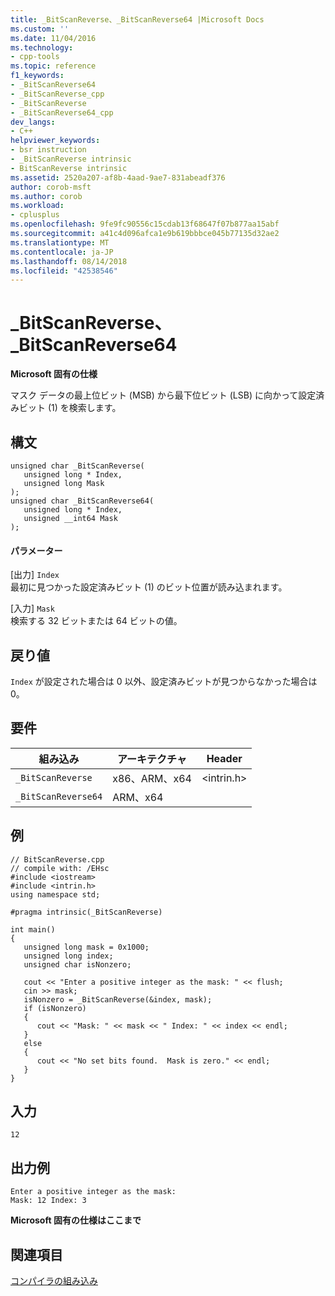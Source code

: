 ```yaml
---
title: _BitScanReverse、_BitScanReverse64 |Microsoft Docs
ms.custom: ''
ms.date: 11/04/2016
ms.technology:
- cpp-tools
ms.topic: reference
f1_keywords:
- _BitScanReverse64
- _BitScanReverse_cpp
- _BitScanReverse
- _BitScanReverse64_cpp
dev_langs:
- C++
helpviewer_keywords:
- bsr instruction
- _BitScanReverse intrinsic
- BitScanReverse intrinsic
ms.assetid: 2520a207-af8b-4aad-9ae7-831abeadf376
author: corob-msft
ms.author: corob
ms.workload:
- cplusplus
ms.openlocfilehash: 9fe9fc90556c15cdab13f68647f07b877aa15abf
ms.sourcegitcommit: a41c4d096afca1e9b619bbbce045b77135d32ae2
ms.translationtype: MT
ms.contentlocale: ja-JP
ms.lasthandoff: 08/14/2018
ms.locfileid: "42538546"
---
```

# <a name="bitscanreverse-bitscanreverse64"></a>_BitScanReverse、_BitScanReverse64
**Microsoft 固有の仕様**  
  
 マスク データの最上位ビット (MSB) から最下位ビット (LSB) に向かって設定済みビット (1) を検索します。  
  
## <a name="syntax"></a>構文  
  
```  
unsigned char _BitScanReverse(  
   unsigned long * Index,  
   unsigned long Mask  
);  
unsigned char _BitScanReverse64(  
   unsigned long * Index,  
   unsigned __int64 Mask  
);  
```  
  
#### <a name="parameters"></a>パラメーター  
 [出力] `Index`  
 最初に見つかった設定済みビット (1) のビット位置が読み込まれます。  
  
 [入力] `Mask`  
 検索する 32 ビットまたは 64 ビットの値。  
  
## <a name="return-value"></a>戻り値  
 `Index` が設定された場合は 0 以外、設定済みビットが見つからなかった場合は 0。  
  
## <a name="requirements"></a>要件  
  
|組み込み|アーキテクチャ|Header|  
|---------------|------------------|------------|  
|`_BitScanReverse`|x86、ARM、x64|\<intrin.h>|  
|`_BitScanReverse64`|ARM、x64||  
  
## <a name="example"></a>例  
  
```  
// BitScanReverse.cpp  
// compile with: /EHsc  
#include <iostream>  
#include <intrin.h>  
using namespace std;  
  
#pragma intrinsic(_BitScanReverse)  
  
int main()  
{  
   unsigned long mask = 0x1000;  
   unsigned long index;  
   unsigned char isNonzero;  
  
   cout << "Enter a positive integer as the mask: " << flush;  
   cin >> mask;  
   isNonzero = _BitScanReverse(&index, mask);  
   if (isNonzero)  
   {  
      cout << "Mask: " << mask << " Index: " << index << endl;  
   }  
   else  
   {  
      cout << "No set bits found.  Mask is zero." << endl;  
   }  
}  
```  
  
## <a name="input"></a>入力  
  
```  
12  
```  
  
## <a name="sample-output"></a>出力例  
  
```  
Enter a positive integer as the mask:   
Mask: 12 Index: 3  
```  
  
**Microsoft 固有の仕様はここまで**  
  
## <a name="see-also"></a>関連項目  
 [コンパイラの組み込み](../intrinsics/compiler-intrinsics.md)